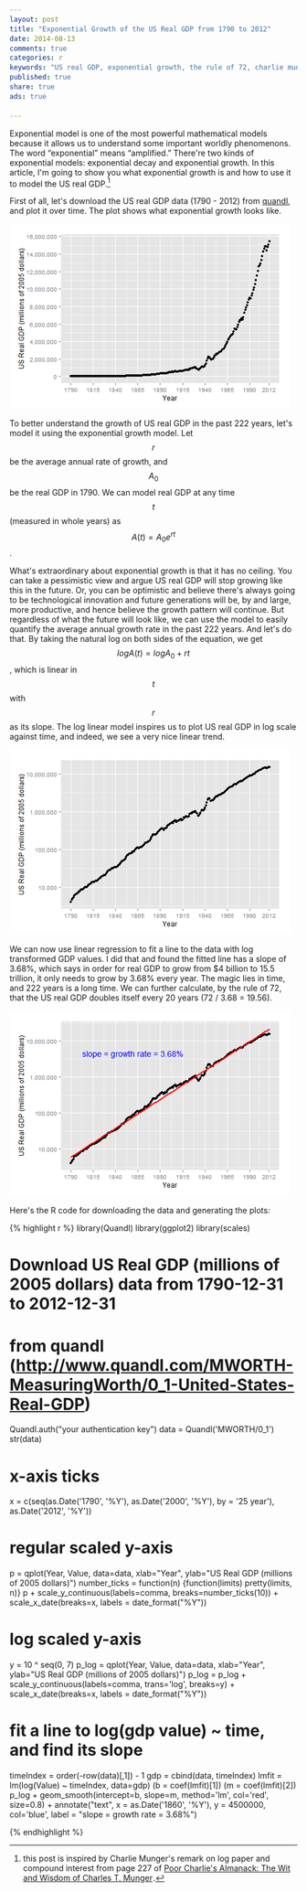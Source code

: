 ```yaml
---
layout: post
title: "Exponential Growth of the US Real GDP from 1790 to 2012"
date: 2014-08-13 
comments: true
categories: r
keywords: "US real GDP, exponential growth, the rule of 72, charlie munger, log linear, quandl"
published: true
share: true
ads: true

---
```


Exponential model is one of the most powerful mathematical models because it allows us to understand some important worldly phenomenons. The word “exponential” means “amplified.” There're two kinds of exponential models: exponential decay and exponential growth. In this article, I'm going to show you what exponential growth is and how to use it to model the US real GDP.[^1]

First of all, let's download the US real GDP data (1790 - 2012) from [quandl](https://www.quandl.com/data/MWORTH/USA_RGDP-United-States-Real-GDP), and plot it over time. The plot shows what exponential growth looks like. 

![](/images/USGDP.png)

To better understand the growth of US real GDP in the past 222 years, let's model it using the exponential growth model. Let $$r$$ be the average annual rate of growth, and $$A_0$$ be the real GDP in 1790. We can model real GDP at any time $$t$$ (measured in whole years) as $$A(t)=A_0 e^{rt}$$.

What's extraordinary about exponential growth is that it has no ceiling. You can take a pessimistic view and argue US real GDP will stop growing like this in the future. Or, you can be optimistic and believe there's always going to be technological innovation and future generations will be, by and large, more productive, and hence believe the growth pattern will continue. But regardless of what the future will look like, we can use the model to easily quantify the average annual growth rate in the past 222 years. And let's do that. By taking the natural log on both sides of the equation, we get $$logA(t) = logA_{0} + rt$$, which is linear in $$t$$ with $$r$$ as its slope. The log linear model inspires us to plot US real GDP in log scale against time, and indeed, we see a very nice linear trend.

![](/images/USGDP_logscale.png)

We can now use linear regression to fit a line to the data with log transformed GDP values. I did that and found the fitted line has a slope of 3.68%, which says in order for real GDP to grow from $4 billion to 15.5 trillion, it only needs to grow by 3.68% every year. The magic lies in time, and 222 years is a long time. We can further calculate, by the rule of 72, that the US real GDP doubles itself every 20 years (72 / 3.68 = 19.56).

![](/images/USrealGDP_log.png)

Here's the R code for downloading the data and generating the plots:

{% highlight r %}
library(Quandl)
library(ggplot2)
library(scales)

# Download US Real GDP (millions of 2005 dollars) data from 1790-12-31 to 2012-12-31
# from quandl (http://www.quandl.com/MWORTH-MeasuringWorth/0_1-United-States-Real-GDP)
Quandl.auth("your authentication key")
data = Quandl('MWORTH/0_1') 
str(data)

# x-axis ticks
x = c(seq(as.Date('1790', '%Y'), as.Date('2000', '%Y'), by = '25 year'), as.Date('2012', '%Y'))

# regular scaled y-axis
p = qplot(Year, Value, data=data,
xlab="Year", ylab="US Real GDP (millions of 2005 dollars)")
number_ticks = function(n) {function(limits) pretty(limits, n)}
p + scale_y_continuous(labels=comma, breaks=number_ticks(10)) + scale_x_date(breaks=x, labels = date_format("%Y"))

# log scaled y-axis
y = 10 ^ seq(0, 7)
p_log = qplot(Year, Value, data=data,
xlab="Year", ylab="US Real GDP (millions of 2005 dollars)")
p_log = p_log + scale_y_continuous(labels=comma, trans='log', breaks=y) + scale_x_date(breaks=x, labels = date_format("%Y"))

# fit a line to log(gdp value) ~ time, and find its slope
timeIndex = order(-row(data)[,1]) - 1
gdp = cbind(data, timeIndex)
lmfit = lm(log(Value) ~ timeIndex, data=gdp)
(b = coef(lmfit)[1])
(m = coef(lmfit)[2])
p_log + geom_smooth(intercept=b, slope=m, method='lm', col='red', size=0.8) +
annotate("text", x = as.Date('1860', '%Y'), y = 4500000, col='blue', label = "slope = growth rate = 3.68%")

{% endhighlight %}

[^1]: this post is inspired by Charlie Munger's remark on log paper and compound interest from page 227 of <a href="http://www.amazon.com/gp/product/1578645018/ref=as_li_tl?ie=UTF8&camp=1789&creative=9325&creativeASIN=1578645018&linkCode=as2&tag=cabaceo-20&linkId=B2EXNELEYTXW2E2S">Poor Charlie's Almanack: The Wit and Wisdom of Charles T. Munger</a><img src="http://ir-na.amazon-adsystem.com/e/ir?t=cabaceo-20&l=as2&o=1&a=1578645018" width="1" height="1" border="0" alt="" style="border:none !important; margin:0px !important;" />.

